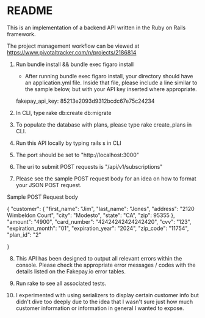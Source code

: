 # README

This is an implementation of a backend API written in the Ruby on Rails framework.

The project management workflow can be viewed at https://www.pivotaltracker.com/n/projects/2186814



1. Run bundle install && bundle exec figaro install
	- After running bundle exec figaro install, your directory should have an application.yml file. Inside that file, please include a line similar to the sample below, but with your API key inserted where appropriate.

	fakepay_api_key: 85213e2093d9312bcdc67e75c24234

2. In CLI, type rake db:create db:migrate

3. To populate the database with plans, please type rake create_plans in CLI.

4. Run this API locally by typing rails s in CLI

5. The port should be set to "http://localhost:3000"

6. The uri to submit POST requests is "/api/v1/subscriptions"

7. Please see the sample POST request body for an idea on how to format your JSON POST request.

Sample POST Request body

{
	"customer": {
		"first_name": "Jim",
		"last_name": "Jones",
		"address": "2120 Wimbeldon Court",
		"city": "Modesto",
		"state": "CA",
		"zip": 95355
	},
	"amount": "4900",
	"card_number": "42424242424242420",
	"cvv": "123",
	"expiration_month": "01",
	"expiration_year": "2024",
	"zip_code": "11754",
	"plan_id": "2"

}

8) This API has been designed to output all relevant errors within the console. Please check the appropriate error messages / codes with the details listed on the Fakepay.io error tables.

9) Run rake to see all associated tests.

10) I experimented with using serializers to display certain customer info but didn't dive too deeply due to the idea that I wasn't sure just how much customer information or information in general I wanted to expose.
